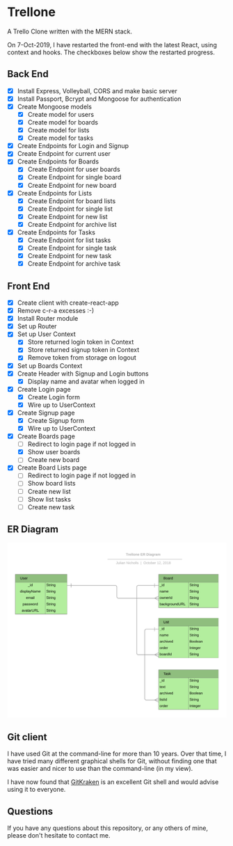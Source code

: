 # Trellone

A Trello Clone written with the MERN stack.

On 7-Oct-2019, I have restarted the front-end with the latest React, using
context and hooks. The checkboxes below show the restarted progress.

## Back End

* [x] Install Express, Volleyball, CORS and make basic server
* [x] Install Passport, Bcrypt and Mongoose for authentication
* [x] Create Mongoose models
  * [x] Create model for users
  * [x] Create model for boards
  * [x] Create model for lists
  * [x] Create model for tasks
* [x] Create Endpoints for Login and Signup
* [x] Create Endpoint for current user
* [x] Create Endpoints for Boards
  * [x] Create Endpoint for user boards
  * [x] Create Endpoint for single board
  * [x] Create Endpoint for new board
* [x] Create Endpoints for Lists
  * [x] Create Endpoint for board lists
  * [x] Create Endpoint for single list
  * [x] Create Endpoint for new list
  * [x] Create Endpoint for archive list
* [x] Create Endpoints for Tasks
  * [x] Create Endpoint for list tasks
  * [x] Create Endpoint for single task
  * [x] Create Endpoint for new task
  * [x] Create Endpoint for archive task

## Front End

* [x] Create client with create-react-app
* [x] Remove c-r-a excesses :-)
* [x] Install Router module
* [x] Set up Router
* [x] Set up User Context
  * [x] Store returned login token in Context
  * [x] Store returned signup token in Context
  * [x] Remove token from storage on logout
* [x] Set up Boards Context
* [x] Create Header with Signup and Login buttons
  * [x] Display name and avatar when logged in
* [x] Create Login page
  * [x] Create Login form
  * [x] Wire up to UserContext
* [x] Create Signup page
  * [x] Create Signup form
  * [x] Wire up to UserContext
* [x] Create Boards page
  * [ ] Redirect to login page if not logged in
  * [x] Show user boards
  * [ ] Create new board
* [x] Create Board Lists page
  * [ ] Redirect to login page if not logged in
  * [ ] Show board lists
  * [ ] Create new list
  * [ ] Show list tasks
  * [ ] Create new task

## ER Diagram

  ![ER Diagram](Trellone-ER-Diagram.png)

## Git client

I have used Git at the command-line for more than 10 years.
Over that time, I have tried many different graphical shells for Git,
without finding one that was easier and nicer to use than the command-line
(in my view).

I have now found that [GitKraken](https://www.gitkraken.com) is an excellent
Git shell and would advise using it to everyone.

## Questions

If you have any questions about this repository, or any others of mine, please
don't hesitate to contact me.
